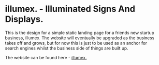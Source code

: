 # illumex. - Illuminated Signs And Displays.

This is the design for a simple static landing page for a friends new startup business, illumex. The website will eventually be upgraded as the business takes off and grows, but for now this is just to be used as an anchor for search engines whilst the business side of things are built up.

The website can be found here - [illumex.](www.illumex.co.uk)